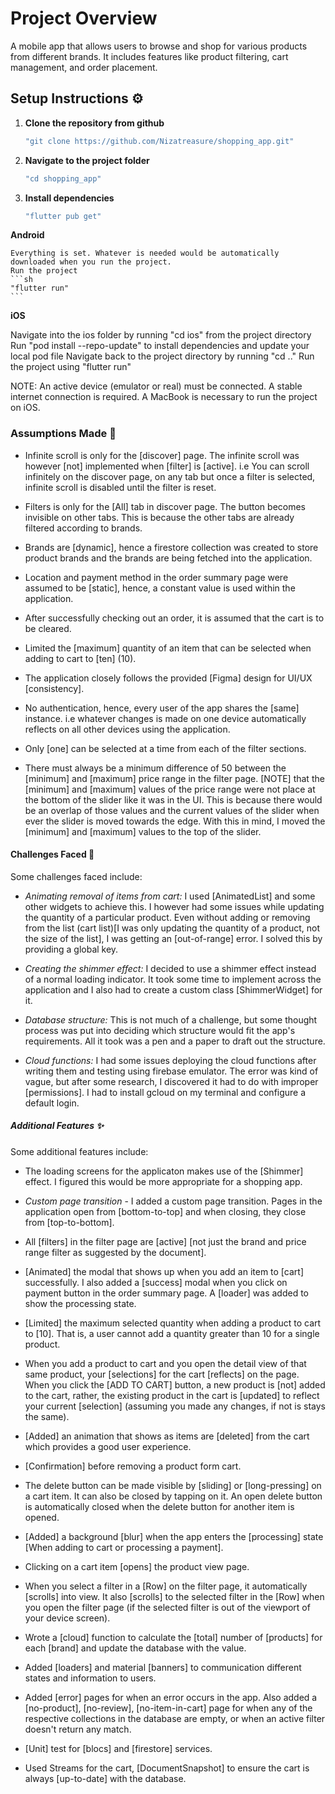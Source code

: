 # Project Overview

A mobile app that allows users to browse and shop for various products from different brands. It includes features like product filtering, cart management, and order placement.



## Setup Instructions :gear:
   
1. **Clone the repository from github** 
   ```sh
   "git clone https://github.com/Nizatreasure/shopping_app.git"
   ```

2. **Navigate to the project folder**
    ```sh
    "cd shopping_app"
    ```

3. **Install dependencies**
     ```sh
    "flutter pub get"
    ```

    
**Android**

    Everything is set. Whatever is needed would be automatically downloaded when you run the project.
    Run the project
    ```sh
    "flutter run"
    ```
    

**iOS**

Navigate into the ios folder by running "cd ios" from the project directory
Run "pod install --repo-update" to install dependencies and update your local pod file
Navigate back to the project directory by running "cd .."
Run the project using "flutter run"

NOTE: An active device (emulator or real) must be connected. A stable internet connection is required. A MacBook is necessary to run the project on iOS.


### Assumptions Made :memo:
    
- Infinite scroll is only for the [discover] page. The infinite scroll was however [not] implemented when [filter] is [active]. i.e You can scroll infinitely on the discover page, on any tab but once a filter is selected, infinite scroll is disabled until the filter is reset.

- Filters is only for the [All] tab in discover page. The button becomes invisible on other tabs. This is because the other tabs are already filtered according to brands.

- Brands are [dynamic], hence a firestore collection was created to store product brands and the brands are being fetched into the application.

- Location and payment method in the order summary page were assumed to be [static], hence, a constant value is used within the application.

- After successfully checking out an order, it is assumed that the cart is to be cleared. 

- Limited the [maximum] quantity of an item that can be selected when adding to cart to [ten] (10).

- The application closely follows the provided [Figma] design for UI/UX [consistency].

- No authentication, hence, every user of the app shares the [same] instance. i.e whatever changes is made on one device automatically reflects on all other devices using the application.

- Only [one] can be selected at a time from each of the filter sections.

- There must always be a minimum difference of 50 between the [minimum] and [maximum] price range in the filter page. [NOTE] that the [minimum] and [maximum] values of the price range were not place at the bottom of the slider like it was in the UI. This is because there would be an overlap of those values and the current values of the slider when ever the slider is moved towards the edge. With this in mind, I moved the [minimum] and [maximum] values to the top of the slider. 





#### Challenges Faced :wrench:

Some challenges faced include:

- *Animating removal of items from cart:* I used [AnimatedList] and some other widgets to achieve this. I however had some issues while updating the quantity of a particular product. Even without adding or removing from the list (cart list)[I was only updating the quantity of a product, not the size of the list], I was getting an [out-of-range] error. I solved this by providing a global key.

- *Creating the shimmer effect:*  I decided to use a shimmer effect instead of a normal loading indicator. It took some time to implement across the application and I also had to create a custom class [ShimmerWidget] for it.

- *Database structure:* This is not much of a challenge, but some thought process was put into deciding which structure would fit the app's requirements. All it took was a pen and a paper to draft out the structure.

- *Cloud functions:* I had some issues deploying the cloud functions after writing them and testing using firebase emulator. The error was kind of vague, but after some research, I discovered it had to do with improper [permissions]. I had to install gcloud on my terminal and configure a default login.

    

##### Additional Features :sparkles:

Some additional features include:

- The loading screens for the applicaton makes use of the [Shimmer] effect. I figured this would be more appropriate for a shopping app.

- *Custom page transition* - I added a custom page transition. Pages in the application open from [bottom-to-top] and when closing, they close from [top-to-bottom].

- All [filters] in the filter page are [active] [not just the brand and price range filter as suggested by the document].

- [Animated] the modal that shows up when you add an item to [cart] successfully. I also added a [success] modal when you click on payment button in the order summary page. A [loader] was added to show the processing state.

- [Limited] the maximum selected quantity when adding a product to cart to [10]. That is, a user cannot add a quantity greater than 10 for a single product.

- When you add a product to cart and you open the detail view of that same product, your [selections] for the cart [reflects] on the page. When you click the [ADD TO CART] button, a new product is [not] added to the cart, rather, the existing product in the cart is [updated] to reflect your current [selection] (assuming you made any changes, if not is stays the same).

- [Added] an animation that shows as items are [deleted] from the cart which provides a good user experience. 

- [Confirmation] before removing a product form cart.

- The delete button can be made visible by [sliding] or [long-pressing] on a cart item. It can also be closed by tapping on it. An open delete button is automatically closed when the delete button for another item is opened.

- [Added] a background [blur] when the app enters the [processing] state [When adding to cart or processing a payment].

- Clicking on a cart item [opens] the product view page.

- When you select a filter in a [Row] on the filter page, it automatically [scrolls] into view. It also [scrolls] to the selected filter in the [Row] when you open the filter page (if the selected filter is out of the viewport of your device screen).

- Wrote a [cloud] function to calculate the [total] number of [products] for each [brand] and update the database with the value.

- Added [loaders] and material [banners] to communication different states and information to users.

- Added [error] pages for when an error occurs in the app. Also added a [no-product], [no-review], [no-item-in-cart] page for when any of the respective collections in the database are empty, or when an active filter doesn't return any match.

- [Unit] test for [blocs] and [firestore] services.

- Used Streams for the cart, [DocumentSnapshot] to ensure the cart is always [up-to-date] with the database.

